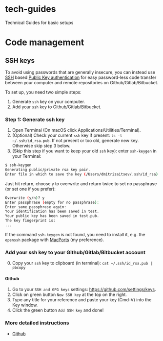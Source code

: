 # tech-guides
Technical Guides for basic setups

# Code management

## SSH keys

To avoid using passwords that are generally insecure, you can instead use [SSH](https://en.wikipedia.org/wiki/Secure_Shell) based [Public Key authentication](https://www.ssh.com/ssh/public-key-authentication) for easy password-less code transfer between your computer and remote repositories on Github/Gitlab/Bitbucket.

To set up, you need two simple steps:
1. Generate `ssh` key on your computer.
2. Add your `ssh` key to Github/Gitlab/Bitbucket.

### Step 1: Generate ssh key

1. Open Terminal (On macOS click Applications/Utilities/Terminal).
2. (Optional) Check your current `ssh` key if present: `ls -l ~/.ssh/id_rsa.pub`. If not present or too old, generate new key. Otherwise skip step 3 below.
3. (Skip this step if you want to keep your old `ssh` key): enter `ssh-keygen` in your Terminal:
```sh
$ ssh-keygen 
Generating public/private rsa key pair.
Enter file in which to save the key (/Users/dmitrizaitsev/.ssh/id_rsa):
```
Just hit return, choose `y` to overwrite and return twice to set no passphrase (or set one if you prefer):
```sh
Overwrite (y/n)? y
Enter passphrase (empty for no passphrase): 
Enter same passphrase again: 
Your identification has been saved in test.
Your public key has been saved in test.pub.
The key fingerprint is:
...
```

If the command `ssh-keygen` is not found, you need to install it, e.g. the `openssh` package with [MacPorts](https://ports.macports.org/port/openssh/summary) (my preference).


### Add your ssh key to your Github/Gitlab/Bitbucket account
0. Copy your `ssh` key to clipboard (in terminal): `cat ~/.ssh/id_rsa.pub | pbcopy`

#### Github
1. Go to your `SSH and GPG keys` settings: https://github.com/settings/keys.
2. Click on green button `New SSH key` at the top on the right.
3. Type any title for your reference and paste your key (Cmd-V) into the Key window.
4. Click the green button `Add SSH key` and done!

### More detailed instructions
- [Github](https://help.github.com/en/github/authenticating-to-github/generating-a-new-ssh-key-and-adding-it-to-the-ssh-agent)

